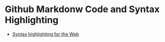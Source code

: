 # Github Markdonw Code and Syntax Highlighting

- [Syntax highlighting for the Web](https://highlightjs.org/)
